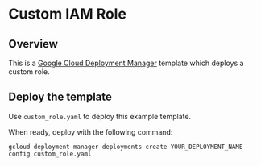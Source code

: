 # Custom IAM Role

## Overview

This is a [Google Cloud Deployment
Manager](https://cloud.google.com/deployment-manager/overview) template which
deploys a custom role.

## Deploy the template

Use `custom_role.yaml` to deploy this example template.

When ready, deploy with the following command:

    gcloud deployment-manager deployments create YOUR_DEPLOYMENT_NAME --config custom_role.yaml
